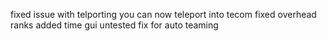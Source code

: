fixed issue with telporting you can now teleport into tecom
fixed overhead ranks
added time gui
untested fix for auto teaming

